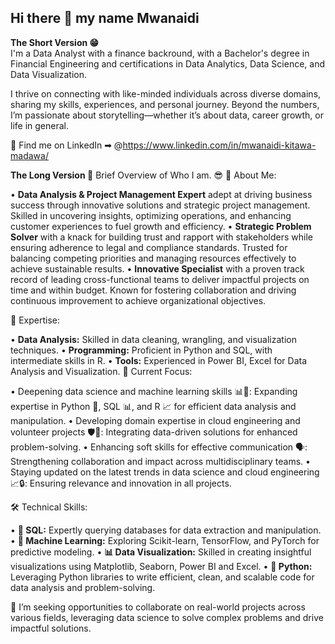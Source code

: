 ## Hi there 👋 my name Mwanaidi

**The Short Version 😁**  
I'm a Data Analyst with a finance backround, with a Bachelor's degree in Financial Engineering and certifications in Data Analytics, Data Science, and Data Visualization.  

I thrive on connecting with like-minded individuals across diverse domains, sharing my skills, experiences, and personal journey. Beyond the numbers, I’m passionate about storytelling—whether it’s about data, career growth, or life in general.  

🏢 Find me on LinkedIn ➡︎ @https://www.linkedin.com/in/mwanaidi-kitawa-madawa/

**The Long Version 🥱**
Brief Overview of Who I am. 😎
📝 About Me:

•	**Data Analysis & Project Management Expert** adept at driving business success through innovative solutions and strategic project management. Skilled in uncovering insights, optimizing operations, and enhancing customer experiences to fuel growth and efficiency.
•	**Strategic Problem Solver** with a knack for building trust and rapport with stakeholders while ensuring adherence to legal and compliance standards. Trusted for balancing competing priorities and managing resources effectively to achieve sustainable results.
•	**Innovative Specialist** with a proven track record of leading cross-functional teams to deliver impactful projects on time and within budget. Known for fostering collaboration and driving continuous improvement to achieve organizational objectives.

💼 Expertise:

•	**Data Analysis:** Skilled in data cleaning, wrangling, and visualization techniques.
•	**Programming:** Proficient in Python and SQL, with intermediate skills in R.
•	**Tools:** Experienced in Power BI, Excel for Data Analysis and Visualization.
🎯 Current Focus:

•	Deepening data science and machine learning skills 📊🤖: Expanding expertise in Python 🐍, SQL 📊, and R 📈 for efficient data analysis and manipulation.
•	Developing domain expertise in cloud engineering and volunteer projects 🛡️🤝: Integrating data-driven solutions for enhanced problem-solving.
•	Enhancing soft skills for effective communication 🗣️: Strengthening collaboration and impact across multidisciplinary teams.
•	Staying updated on the latest trends in data science and cloud engineering 📈🔒: Ensuring relevance and innovation in all projects.


🛠️ Technical Skills:

•	**💾 SQL:** Expertly querying databases for data extraction and manipulation.
•	**🤖 Machine Learning:** Exploring Scikit-learn, TensorFlow, and PyTorch for predictive modeling.
•	**📊 Data Visualization:** Skilled in creating insightful visualizations using Matplotlib, Seaborn, Power BI and Excel.
•	**🐍 Python:** Leveraging Python libraries to write efficient, clean, and scalable code for data analysis and problem-solving.

👯 I’m seeking opportunities to collaborate on real-world projects across various fields, leveraging data science to solve complex problems and drive impactful solutions.


